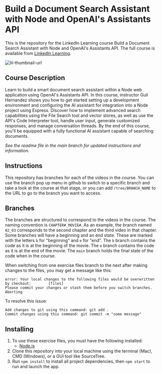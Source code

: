 # Build a Document Search Assistant with Node and OpenAI's Assistants API
This is the repository for the LinkedIn Learning course Build a Document Search Assistant with Node and OpenAI's Assistants API. The full course is available from [LinkedIn Learning][lil-course-url].

![lil-thumbnail-url]

## Course Description

Learn to build a smart document search assistant within a Node web application using OpenAI's Assistants API. In this course, instructor Guil Hernandez shows you how to get started setting up a development environment and configuring the AI assistant for integration into a Node project using Express. Discover how to implement advanced search capabilities using the File Search tool and vector stores, as well as use the API's Code Interpreter tool, handle user input, generate customized responses, and manage conversation threads. By the end of this course, you'll be equipped with a fully functional AI assistant capable of searching documents.

_See the readme file in the main branch for updated instructions and information._
## Instructions
This repository has branches for each of the videos in the course. You can use the branch pop up menu in github to switch to a specific branch and take a look at the course at that stage, or you can add `/tree/BRANCH_NAME` to the URL to go to the branch you want to access.

## Branches
The branches are structured to correspond to the videos in the course. The naming convention is `CHAPTER#_MOVIE#`. As an example, the branch named `02_03` corresponds to the second chapter and the third video in that chapter. 
Some branches will have a beginning and an end state. These are marked with the letters `b` for "beginning" and `e` for "end". The `b` branch contains the code as it is at the beginning of the movie. The `e` branch contains the code as it is at the end of the movie. The `main` branch holds the final state of the code when in the course.

When switching from one exercise files branch to the next after making changes to the files, you may get a message like this:

    error: Your local changes to the following files would be overwritten by checkout:        [files]
    Please commit your changes or stash them before you switch branches.
    Aborting

To resolve this issue:
	
    Add changes to git using this command: git add .
	Commit changes using this command: git commit -m "some message"

## Installing
1. To use these exercise files, you must have the following installed:
	- [Node.js](https://nodejs.org/en/)
2. Clone this repository into your local machine using the terminal (Mac), CMD (Windows), or a GUI tool like SourceTree.
3. Run `npm install` to install all project dependencies, then `npm start` to run and launch the app.


[0]: # (Replace these placeholder URLs with actual course URLs)

[lil-course-url]: https://www.linkedin.com/learning/build-a-document-search-assistant-with-node-and-openai-s-assistants-api
[lil-thumbnail-url]: https://media.licdn.com/dms/image/v2/D4E0DAQFSaMbZdEEuQw/learning-public-crop_675_1200/B4EZUpj70dH0AY-/0/1740159041480?e=2147483647&v=beta&t=H3NVnGo6IVv-kL1C-0-4w-_xxO_Dmw90i2w8jIjXykE

